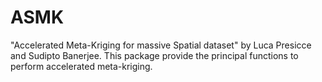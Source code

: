 # ASMK
"Accelerated Meta-Kriging for massive Spatial dataset" by Luca Presicce and Sudipto Banerjee. This package provide the principal functions to perform accelerated meta-kriging.
